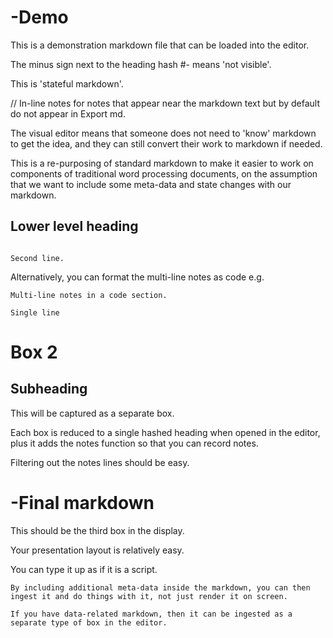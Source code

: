 # -Demo 

This is a demonstration markdown file that can be loaded into the editor.

The minus sign next to the heading hash #- means 'not visible'.

This is 'stateful markdown'.

// In-line notes for notes that appear near the markdown text but by default do not appear in Export md.

The visual editor means that someone does not need to 'know' markdown to get the idea, and they can still convert their work to markdown if needed.

This is a re-purposing of standard markdown to make it easier to work on components of traditional word processing documents, on the assumption that we want to include some meta-data and state changes with our markdown.

## Lower level heading

``` Multi-line notes that appear with each block, in the 'Notes' section of the editor. 

Second line.

```

Alternatively, you can format the multi-line notes as code e.g. 
```
Multi-line notes in a code section.
```

``` Single line ```

# Box 2

## Subheading

This will be captured as a separate box.

Each box is reduced to a single hashed heading when opened in the editor, plus it adds the notes function so that you can record notes.

Filtering out the notes lines should be easy.


# -Final markdown

This should be the third box in the display.

Your presentation layout is relatively easy.

You can type it up as if it is a script.

```
By including additional meta-data inside the markdown, you can then ingest it and do things with it, not just render it on screen.

If you have data-related markdown, then it can be ingested as a separate type of box in the editor.
```


